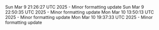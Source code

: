 Sun Mar  9 21:26:27 UTC 2025 - Minor formatting update
Sun Mar  9 22:50:35 UTC 2025 - Minor formatting update
Mon Mar 10 13:50:13 UTC 2025 - Minor formatting update
Mon Mar 10 19:37:33 UTC 2025 - Minor formatting update
